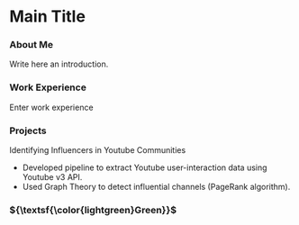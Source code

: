 # Main Title

### About Me
Write here an introduction.

### Work Experience
Enter work experience

### Projects
Identifying Influencers in Youtube Communities
- Developed pipeline to extract Youtube user-interaction data using Youtube v3 API.
- Used Graph Theory to detect influential channels (PageRank algorithm).

### ${\textsf{\color{lightgreen}Green}}$
